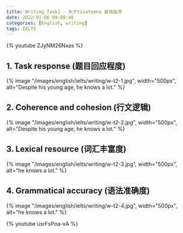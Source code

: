 ```yaml
---
title: Writing Task2 - 丸子tinateena 最强指导
date: 2022-01-06 09:08:48
categories: [English, writing]
tags: IELTS
---
```


{% youtube ZJyNM26Nxas %}

<!-- more -->

## 1. Task response (题目回应程度)

{% image "/images/english/ielts/writing/w-t2-1.jpg", width="500px", alt="Despite his young age, he knows a lot." %}

## 2. Coherence and cohesion (行文逻辑)

{% image "/images/english/ielts/writing/w-t2-2.jpg", width="500px", alt="Despite his young age, he knows a lot." %}

## 3. Lexical resource (词汇丰富度)

{% image "/images/english/ielts/writing/w-t2-3.jpg", width="500px", alt="he knows a lot." %}


## 4. Grammatical accuracy (语法准确度)

{% image "/images/english/ielts/writing/w-t2-4.jpg", width="500px", alt="he knows a lot." %}

{% youtube usrFsPoa-xA %}

